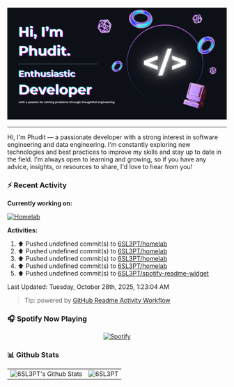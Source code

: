 <p align=”center”>
  <a href="https://www.figma.com/community/file/1206877665795271691/readme-github-banner">
    <img src="./public/header.png" >
  </a>
</p>

<hr/>

Hi, I'm Phudit — a passionate developer with a strong interest in software engineering and data engineering. I'm constantly exploring new technologies and best practices to improve my skills and stay up to date in the field. I'm always open to learning and growing, so if you have any advice, insights, or resources to share, I'd love to hear from you!

### ⚡ Recent Activity

**Currently working on:**

[![Homelab](https://svg.bookmark.style/api?url=https://github.com/6sl3pt/homelab?v&mode=dark&style=horizontal)](https://github.com/6sl3pt/homelab)

**Activities:**

<!--RECENT_ACTIVITY:start-->
1. ⬆️ Pushed undefined commit(s) to [6SL3PT/homelab](https://github.com/6SL3PT/homelab)<br>
2. ⬆️ Pushed undefined commit(s) to [6SL3PT/homelab](https://github.com/6SL3PT/homelab)<br>
3. ⬆️ Pushed undefined commit(s) to [6SL3PT/homelab](https://github.com/6SL3PT/homelab)<br>
4. ⬆️ Pushed undefined commit(s) to [6SL3PT/homelab](https://github.com/6SL3PT/homelab)<br>
5. ⬆️ Pushed undefined commit(s) to [6SL3PT/spotify-readme-widget](https://github.com/6SL3PT/spotify-readme-widget)<br>
<!--RECENT_ACTIVITY:end-->

<!--RECENT_ACTIVITY:last_update-->
Last Updated: Tuesday, October 28th, 2025, 1:23:04 AM
<!--RECENT_ACTIVITY:last_update_end-->

> Tip: powered by [GitHub Readme Activity Workflow](https://github.com/Readme-Workflows/recent-activity)

### 🎧 Spotify Now Playing

<div align='center'>
  
[![Spotify](https://spotify-readme-widget-6sl3pts-projects.vercel.app/api/widget)](https://open.spotify.com/user/96gy4zhar68gw9mruqcqmz0s0?si=e75f8952e1fa48aa)

</div>

### 📊 Github Stats

<table align='center'>
  <td><img alt="6SL3PT's Github Stats" src="https://github-readme-stats.6sl3pt.vercel.app/api?username=6SL3PT&show_icons=true&count_private=true&theme=radical" height="192px"/></td>
  <td><img src="https://github-readme-stats.6sl3pt.vercel.app/api/top-langs?username=6SL3PT&langs_count=10&show_icons=true&locale=en&layout=compact&theme=radical" alt="6SL3PT" height="192px"/></td>
</table>
